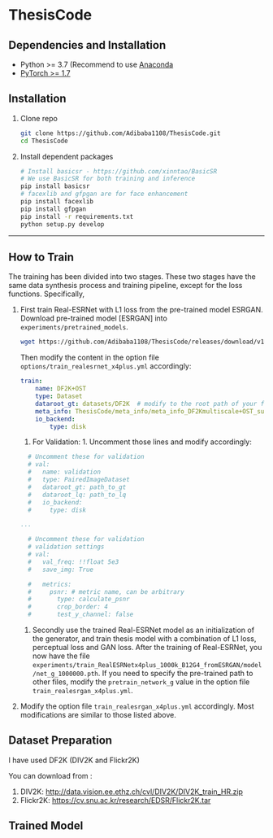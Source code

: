 # ThesisCode


##  Dependencies and Installation

- Python >= 3.7 (Recommend to use [Anaconda](https://www.anaconda.com/download/#linux)
- [PyTorch >= 1.7](https://pytorch.org/)

## Installation

1. Clone repo

    ```bash
    git clone https://github.com/Adibaba1108/ThesisCode.git
    cd ThesisCode
    ```

1. Install dependent packages

    ```bash
    # Install basicsr - https://github.com/xinntao/BasicSR
    # We use BasicSR for both training and inference
    pip install basicsr
    # facexlib and gfpgan are for face enhancement
    pip install facexlib
    pip install gfpgan
    pip install -r requirements.txt
    python setup.py develop
    ```

---

## How to Train
The training has been divided into two stages. These two stages have the same data synthesis process and training pipeline, except for the loss functions. Specifically,

1. First train Real-ESRNet with L1 loss from the pre-trained model ESRGAN.
Download pre-trained model [ESRGAN] into `experiments/pretrained_models`.
    ```bash
    wget https://github.com/Adibaba1108/ThesisCode/releases/download/v1.0.0/Trained_Thesis_Model_x4plus.pth -P experiments/pretrained_models
    ```

     Then modify the content in the option file `options/train_realesrnet_x4plus.yml` accordingly:
    ```yml
    train:
        name: DF2K+OST
        type: Dataset
        dataroot_gt: datasets/DF2K  # modify to the root path of your folder
        meta_info: ThesisCode/meta_info/meta_info_DF2Kmultiscale+OST_sub.txt
        io_backend:
            type: disk
    ```
   1. For Validation: 1. 
   Uncomment those lines and modify accordingly:
    ```yml
      # Uncomment these for validation
      # val:
      #   name: validation
      #   type: PairedImageDataset
      #   dataroot_gt: path_to_gt
      #   dataroot_lq: path_to_lq
      #   io_backend:
      #     type: disk

    ...

      # Uncomment these for validation
      # validation settings
      # val:
      #   val_freq: !!float 5e3
      #   save_img: True

      #   metrics:
      #     psnr: # metric name, can be arbitrary
      #       type: calculate_psnr
      #       crop_border: 4
      #       test_y_channel: false
    ```
    
    1. Secondly use the trained Real-ESRNet model as an initialization of the generator, and train thesis model with a combination of L1 loss, perceptual loss and GAN loss.
     After the training of Real-ESRNet, you now have the file `experiments/train_RealESRNetx4plus_1000k_B12G4_fromESRGAN/model/net_g_1000000.pth`. If you need to specify the pre-trained path to other files, modify the `pretrain_network_g` value in the option file `train_realesrgan_x4plus.yml`.
1. Modify the option file `train_realesrgan_x4plus.yml` accordingly. Most modifications are similar to those listed above.

## Dataset Preparation

I have used DF2K (DIV2K and Flickr2K) 

You can download from :

1. DIV2K: http://data.vision.ee.ethz.ch/cvl/DIV2K/DIV2K_train_HR.zip
2. Flickr2K: https://cv.snu.ac.kr/research/EDSR/Flickr2K.tar

## Trained Model






